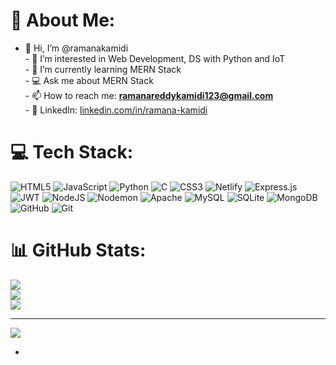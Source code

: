 # 💫 About Me:
- 👋 Hi, I’m @ramanakamidi  <br>- 👀 I’m interested in Web Development, DS with Python and IoT  <br>- 🌱 I’m currently learning MERN Stack <br> - 💻 Ask me about MERN Stack<br>- 📫 How to reach me: **ramanareddykamidi123@gmail.com**  <br>- 💼 LinkedIn: [linkedin.com/in/ramana-kamidi](https://linkedin.com/in/ramana-kamidi)  <br>


# 💻 Tech Stack:
![HTML5](https://img.shields.io/badge/html5-%23E34F26.svg?style=for-the-badge&logo=html5&logoColor=white) ![JavaScript](https://img.shields.io/badge/javascript-%23323330.svg?style=for-the-badge&logo=javascript&logoColor=%23F7DF1E) ![Python](https://img.shields.io/badge/python-3670A0?style=for-the-badge&logo=python&logoColor=ffdd54) ![C](https://img.shields.io/badge/c-%2300599C.svg?style=for-the-badge&logo=c&logoColor=white) ![CSS3](https://img.shields.io/badge/css3-%231572B6.svg?style=for-the-badge&logo=css3&logoColor=white) ![Netlify](https://img.shields.io/badge/netlify-%23000000.svg?style=for-the-badge&logo=netlify&logoColor=#00C7B7) ![Express.js](https://img.shields.io/badge/express.js-%23404d59.svg?style=for-the-badge&logo=express&logoColor=%2361DAFB) ![JWT](https://img.shields.io/badge/JWT-black?style=for-the-badge&logo=JSON%20web%20tokens) ![NodeJS](https://img.shields.io/badge/node.js-6DA55F?style=for-the-badge&logo=node.js&logoColor=white) ![Nodemon](https://img.shields.io/badge/NODEMON-%23323330.svg?style=for-the-badge&logo=nodemon&logoColor=%BBDEAD) ![Apache](https://img.shields.io/badge/apache-%23D42029.svg?style=for-the-badge&logo=apache&logoColor=white) ![MySQL](https://img.shields.io/badge/mysql-4479A1.svg?style=for-the-badge&logo=mysql&logoColor=white) ![SQLite](https://img.shields.io/badge/sqlite-%2307405e.svg?style=for-the-badge&logo=sqlite&logoColor=white) ![MongoDB](https://img.shields.io/badge/MongoDB-%234ea94b.svg?style=for-the-badge&logo=mongodb&logoColor=white) ![GitHub](https://img.shields.io/badge/github-%23121011.svg?style=for-the-badge&logo=github&logoColor=white) ![Git](https://img.shields.io/badge/git-%23F05033.svg?style=for-the-badge&logo=git&logoColor=white)
# 📊 GitHub Stats:
![](https://github-readme-stats.vercel.app/api?username=ramanakamidi&theme=transparent&hide_border=false&include_all_commits=false&count_private=false)<br/>
![](https://nirzak-streak-stats.vercel.app/?user=ramanakamidi&theme=transparent&hide_border=false)<br/>
![](https://github-readme-stats.vercel.app/api/top-langs/?username=ramanakamidi&theme=transparent&hide_border=false&include_all_commits=false&count_private=false&layout=compact)

---
[![](https://visitcount.itsvg.in/api?id=ramanakamidi&icon=0&color=0)](https://visitcount.itsvg.in)

<!-- Proudly created with GPRM ( https://gprm.itsvg.in ) -->
- 
<!---
ramanakamidi/ramanakamidi is a ✨ special ✨ repository because its `README.md` (this file) appears on your GitHub profile.
You can click the Preview link to take a look at your changes.
--->

